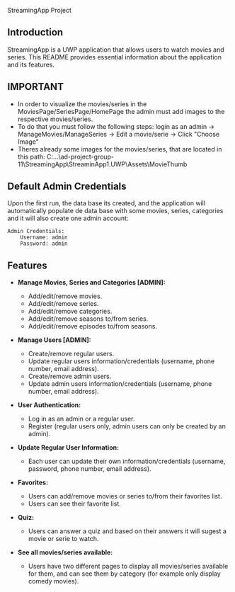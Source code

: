 StreamingApp Project

## Introduction

StreamingApp is a UWP application that allows users to watch movies and series. This README provides essential information about the application and its features.

## IMPORTANT

 - In order to visualize the movies/series in the MoviesPage/SeriesPage/HomePage the admin must add images to the respective movies/series.
 - To do that you must follow the following steps: login as an admin -> ManageMovies/ManageSeries -> Edit a movie/serie -> Click "Choose Image"
 - Theres already some images for the movies/series, that are located in this path: C:...\ad-project-group-11\StreamingApp\StreaminApp1.UWP\Assets\MovieThumb 

## Default Admin Credentials

Upon the first run, the data base its created, and the application will automatically populate de data base with some movies, series, categories and it will also create one admin account:

    Admin Credentials:
        Username: admin
        Password: admin

## Features

- **Manage Movies, Series and Categories [ADMIN]:**
  - Add/edit/remove movies.
  - Add/edit/remove series.
  - Add/edit/remove categories.
  - Add/edit/remove seasons to/from series.
  - Add/edit/remove episodes to/from seasons.

- **Manage Users [ADMIN]:**
  - Create/remove regular users.
  - Update regular users information/credentials (username, phone number, email address).
  - Create/remove admin users.
  - Update admin users information/credentials (username, phone number, email address).
  
- **User Authentication:**
  - Log in as an admin or a regular user.
  - Register (regular users only, admin users can only be created by an admin).

- **Update Regular User Information:**
  - Each user can update their own information/credentials (username, password, phone number, email address).

- **Favorites:**
  - Users can add/remove movies or series to/from their favorites list.
  - Users can see their favorite list.

- **Quiz:**
  - Users can answer a quiz and based on their answers it will sugest a movie or serie to watch.

- **See all movies/series available:**
  - Users have two different pages to display all movies/series available for them, and can see them by category (for example only display comedy movies).
